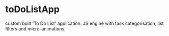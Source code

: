 # toDoListApp
custom built 'To Do List' application. JS engine with task categorisation, list filters and micro-animations.
